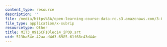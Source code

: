```yaml
---
content_type: resource
description: ''
file: /media/https%3A/open-learning-course-data-rc.s3.amazonaws.com/3-091sc-introduction-to-solid-state-chemistry-fall-2010/513ba54e42aad4d3698561f68c43d44e_MIT3_091SCF10lec14_iPOD.srt
file_type: application/x-subrip
resourcetype: Other
title: MIT3_091SCF10lec14_iPOD.srt
uid: 513ba54e-42aa-d4d3-6985-61f68c43d44e
---
```

